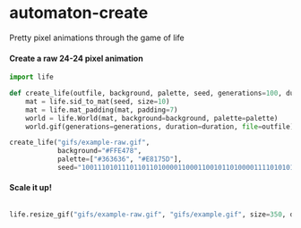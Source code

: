 # automaton-create
Pretty pixel animations through the game of life

#### Create a raw 24-24 pixel animation

```python
import life

def create_life(outfile, background, palette, seed, generations=100, duration=100):
    mat = life.sid_to_mat(seed, size=10)
    mat = life.mat_padding(mat, padding=7)
    world = life.World(mat, background=background, palette=palette)
    world.gif(generations=generations, duration=duration, file=outfile)

create_life("gifs/example-raw.gif", 
            background="#FFE478", 
            palette=["#363636", "#E8175D"], 
            seed="1001110101110110110100001100011001011010000111101010111111000111010001111110101010000110001001001100")
```

#### Scale it up!
```python

life.resize_gif("gifs/example-raw.gif", "gifs/example.gif", size=350, duration=100)
```


